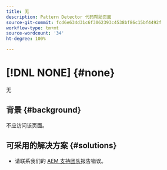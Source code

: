 ```yaml
---
title: 无
description: Pattern Detector 代码帮助页面
source-git-commit: fcd6e634d31c6f3062393c4538bf86c15bf4492f
workflow-type: tm+mt
source-wordcount: '34'
ht-degree: 100%

---
```



# [!DNL NONE] {#none}

无

## 背景 {#background}

不应访问该页面。

## 可采用的解决方案 {#solutions}

* 请联系我们的 [AEM 支持团队](https://helpx.adobe.com/cn/enterprise/using/support-for-experience-cloud.html)报告错误。
